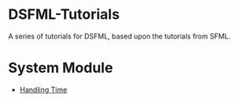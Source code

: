DSFML-Tutorials
=====

A series of tutorials for DSFML, based upon the tutorials from SFML.


System Module
===
* [Handling Time]()